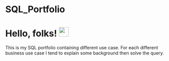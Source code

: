 # SQL_Portfolio
# Hello, folks! <img src="https://raw.githubusercontent.com/MartinHeinz/MartinHeinz/master/wave.gif" width="30px">
This is my SQL portfolio containing different use case.
For each different business use case I tend to explain some background then solve the query.

